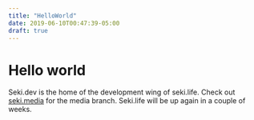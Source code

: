 ```yaml
---
title: "HelloWorld"
date: 2019-06-10T00:47:39-05:00
draft: true
---
```


# Hello world  

Seki.dev is the home of the development wing of seki.life. Check out <a href =https://seki.media>seki.media</a> for the media branch. Seki.life will be up again in a couple of weeks.